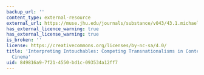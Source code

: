 ```yaml
---
backup_url: ''
content_type: external-resource
external_url: https://muse.jhu.edu/journals/substance/v043/43.1.michael.html
has_external_licence_warning: true
has_external_license_warning: true
is_broken: ''
license: https://creativecommons.org/licenses/by-nc-sa/4.0/
title: 'Interpreting Intouchables: Competing Transnationalisms in Contemporary French
  Cinema'
uid: 849816a9-7f21-4550-bd1c-093534a12ff7
---
```

